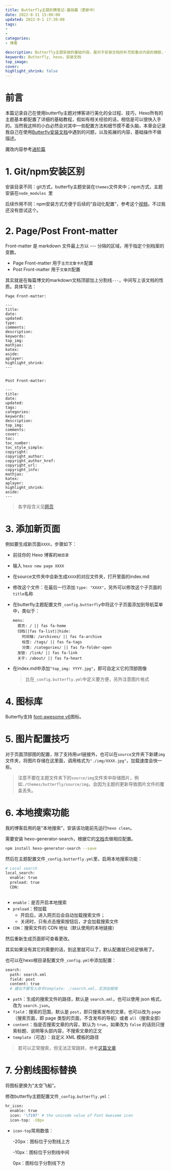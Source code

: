 ```yaml
---
title: Butterfly主题折腾笔记-基础篇（更新中）
date: 2022-8-31 15:00:00
updated: 2022-9-1 17:30:00
tags:
- 
- 
categories:
- 博客

description: Butterfly主题安装的基础内容，是对于安装文档的补充和重点内容的摘取，便于像我这样的小白充分理解文档内容，个性化拓展博客网站的功能
keywords: Butterfly, hexo，安装文档
top_image: 
cover: 
highlight_shrink: false
---
```



# 前言
本篇记录自己在使用butterfly主题对博客进行美化的全过程、技巧，Hexo所有的主题基本都配置了详细的基础教程，假如有相关经验的话，相信是可以很快入手的。当然我这样的小白必然会对其中一些配置方法和细节摸不着头脑，本章会记录我自己在使用[Butterfly安装文档](https://butterfly.js.org/)中遇到的问题，以及拓展的内容，基础操作不做描述。

魔改内容参考[进阶篇]()

# 1. Git/npm安装区别
安装目录不同：git方式，butterfly主题安装在`themes`文件夹中；npm方式，主题安装在`node_modules `里

后续作用不同：npm安装方式方便于后续的“自动化配置“，参考这个[视频](https://www.bilibili.com/video/BV1Cb4y1773P/?spm_id_from=333.788)。不过我还没有尝试这个。

# 2. Page/Post Front-matter

Front-matter 是 markdown 文件最上方以 --- 分隔的区域，用于指定个别档案的变数。

- Page Front-matter 用于`主页文章卡片`配置
- Post Front-matter 用于`文章页`配置

其实就是在每篇博文的markdown文档顶部加上分割线`---`，中间写上该文档的性质。具体写法：

```Front-matter
Page Front-matter:

---
title:
date:
updated:
type:
comments:
description:
keywords:
top_img:
mathjax:
katex:
aside:
aplayer:
highlight_shrink:
---


Post Front-matter:

---
title:
date:
updated:
tags:
categories:
keywords:
description:
top_img:
comments:
cover:
toc:
toc_number:
toc_style_simple:
copyright:
copyright_author:
copyright_author_href:
copyright_url:
copyright_info:
mathjax:
katex:
aplayer:
highlight_shrink:
aside:
---
```

> 各字段含义见[网页](https://butterfly.js.org/posts/dc584b87/#Page-Front-matter)

 # 3. 添加新页面

 例如要生成新页面`XXXX`，步骤如下：

- 前往你的 Hexo 博客的`根目录`

- 输入 `hexo new page XXXX`

- 在source文件夹中会新生成`XXXX`的对应文件夹，打开里面的index.md

- 修改这个文件：在最后一行添加 `type: "XXXX"`，另外可以修改这个子页面的`title`名称

- 在butterfly主题配置文件`_config.butterfly`中将这个子页面添加到导航菜单中，类似于：

  ```MENU
  menu:
    首页: / || fas fa-home
    归档||fas fa-list||hide:
      时间轴: /archives/ || fas fa-archive
      标签: /tags/ || fas fa-tags
      分类: /categories/ || fas fa-folder-open
    友链: /link/ || fas fa-link
    关于: /about/ || fas fa-heart
  ```
  
- 在index.md中添加`"top_img: YYYY.jpg"`，即可自定义它的顶部图像

  > 比在`_config.butterfly.yml`中定义要方便，另外注意图片格式

# 4. 图标库

Butterfly支持 [font-awesome v6](https://fontawesome.com/icons?from=io)图标。

# 5. 图片配置技巧

对于页面顶部图的配置，除了支持用url链接外，也可以在`source`文件夹下新建`img`文件夹，将图片存储在这里面，调用格式为`"./img/XXXX.jpg"`，加载速度会快一些。

> 注意不要在主题文件夹下的`source/img`文件夹中存储图片，例如`./themes/butterfly/source/img`，会因为主题的更新导致图片文件的覆盖丢失。

# 6. 本地搜索功能

我的博客启用的是“本地搜索”，安装该功能前先运行`hexo clean`。

需要安装 hexo-generator-search，根据它的[文档](https://github.com/wzpan/hexo-generator-search)去做相应配置。

```bash
npm install hexo-generator-search --save
```

然后在主题配置文件`_config.butterfly.yml`里，启用本地搜索功能：

```bash
# Local search
local_search:
  enable: true
  preload: true
  CDN:
 
```
- `enable`：是否开启本地搜索
- `preload`：预加载
  - 开启后，进入网页后会自动加载搜索文件；
  - 关闭时，只有点击搜索按钮后，才会加载搜索文件
- `CDN`：搜索文件的 CDN 地址（默认使用的本地链接）

然后重新生成页面即可查看更改。

其实如果没有其它的需要的话，到这里就可以了，默认配置就已经足够用了。

也可以在hexo根目录配置文件`_config.yml`中添加配置：

```bash
search:
  path: search.xml
  field: post
  content: true
  # 建议不要写入命令template: ./search.xml，实测会报错
```

- `path`：生成的搜索文件的路径，默认是 `search.xml`，也可以使用 json 格式，改为 `search.json`。
- `field`：搜索的范围，默认是 `post`，即只搜索发布的文章，也可以改为 `page`（搜索页面，即 page 类型的页面，不含发布的导航）或者 `all`（搜索全部）
- `content`：指是否搜索文章的内容，默认为 `true`，如果改为 `false` 的话则只搜索标题、说明等头部内容，不搜索文章的正文
- `template`（可选）：自定义 XML 模板的路径

> 若可以正常搜索，但无法正常跳转，参考[这篇文章](https://wangjiezhe.com/posts/2018-10-29-Hexo-NexT-2/#fn1)

# 7. 分割线图标替换

将图标更换为“太空飞船”。

修改butterfly主题配置文件`_config.butterfly.yml`：

```bash
hr_icon:
  enable: true
  icon: '\f197' # the unicode value of Font Awesome icon
  icon-top: -10px
```

- `icon-top`常用数值：

  -20px：图标位于分割线上方

  -10px：图标位于分割线中间

  0px：图标位于分割线下方

